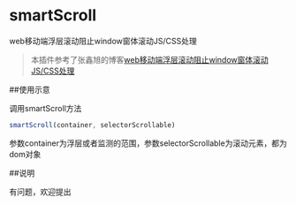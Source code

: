 # smartScroll
web移动端浮层滚动阻止window窗体滚动JS/CSS处理
>本插件参考了张鑫旭的博客[web移动端浮层滚动阻止window窗体滚动JS/CSS处理](http://www.zhangxinxu.com/wordpress/2016/12/web-mobile-scroll-prevent-window-js-css/)

##使用示意

调用smartScroll方法
``` js
smartScroll(container, selectorScrollable)
```
参数container为浮层或者监测的范围，参数selectorScrollable为滚动元素，都为dom对象

##说明

有问题，欢迎提出

